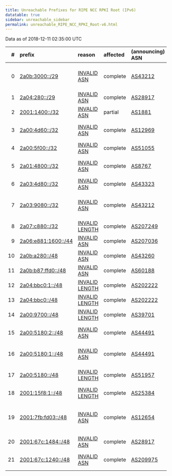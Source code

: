 ```yaml
---
title: Unreachable Prefixes for RIPE NCC RPKI Root (IPv6)
datatable: true
sidebar: unreachable_sidebar
permalink: unreachable_RIPE_NCC_RPKI_Root-v6.html
---
```


Data as of 2018-12-11 02:35:00 UTC


<div class="datatable-begin"></div>

|   # | prefix                                                           | reason                                                                                                      | affected   | (announcing) ASN                         | AS Name                                                                     |   unreachable /48s |
|----:|:-----------------------------------------------------------------|:------------------------------------------------------------------------------------------------------------|:-----------|:-----------------------------------------|:----------------------------------------------------------------------------|-------------------:|
|   0 | [2a0b:3000::/29](https://stat.ripe.net/2a0b:3000::/29)           | [INVALID ASN](https://rpki-validator.ripe.net/announcement-preview?asn=AS43212&prefix=2a0b:3000::/29)       | complete   | [AS43212](unreachable_AS43212-v6.html)   | PEJVAK-ERTEBATAT - Payamavaran Javan Company Ltd.                           |             524288 |
|   1 | [2a04:280::/29](https://stat.ripe.net/2a04:280::/29)             | [INVALID ASN](https://rpki-validator.ripe.net/announcement-preview?asn=AS28917&prefix=2a04:280::/29)        | complete   | [AS28917](unreachable_AS28917-v6.html)   | FIORD-AS - LLC "TRC FIORD"                                                  |             524288 |
|   2 | [2001:1400::/32](https://stat.ripe.net/2001:1400::/32)           | [INVALID ASN](https://rpki-validator.ripe.net/announcement-preview?asn=AS1881&prefix=2001:1400::/32)        | partial    | [AS1881](unreachable_AS1881-v6.html)     | FMV                                                                         |              65536 |
|   3 | [2a00:4d60::/32](https://stat.ripe.net/2a00:4d60::/32)           | [INVALID ASN](https://rpki-validator.ripe.net/announcement-preview?asn=AS12969&prefix=2a00:4d60::/32)       | complete   | [AS12969](unreachable_AS12969-v6.html)   | VODAFONE ICELAND - Fjarskipti ehf                                           |              65536 |
|   4 | [2a00:5f00::/32](https://stat.ripe.net/2a00:5f00::/32)           | [INVALID ASN](https://rpki-validator.ripe.net/announcement-preview?asn=AS51055&prefix=2a00:5f00::/32)       | complete   | [AS51055](unreachable_AS51055-v6.html)   | BRIDGEP-AS - Bridge Fibre Limited                                           |              65536 |
|   5 | [2a01:4800::/32](https://stat.ripe.net/2a01:4800::/32)           | [INVALID ASN](https://rpki-validator.ripe.net/announcement-preview?asn=AS8767&prefix=2a01:4800::/32)        | complete   | [AS8767](unreachable_AS8767-v6.html)     | MNET-AS - M-net Telekommunikations GmbH                                     |              65536 |
|   6 | [2a03:4d80::/32](https://stat.ripe.net/2a03:4d80::/32)           | [INVALID ASN](https://rpki-validator.ripe.net/announcement-preview?asn=AS43323&prefix=2a03:4d80::/32)       | complete   | [AS43323](unreachable_AS43323-v6.html)   | VISION247 - Vision247 Ltd                                                   |              65536 |
|   7 | [2a03:9080::/32](https://stat.ripe.net/2a03:9080::/32)           | [INVALID ASN](https://rpki-validator.ripe.net/announcement-preview?asn=AS43212&prefix=2a03:9080::/32)       | complete   | [AS43212](unreachable_AS43212-v6.html)   | PEJVAK-ERTEBATAT - Payamavaran Javan Company Ltd.                           |              65536 |
|   8 | [2a07:c880::/32](https://stat.ripe.net/2a07:c880::/32)           | [INVALID LENGTH](https://rpki-validator.ripe.net/announcement-preview?asn=AS207249&prefix=2a07:c880::/32)   | complete   | [AS207249](unreachable_AS207249-v6.html) | ICS - Intercard Services PLC                                                |              65536 |
|   9 | [2a06:e881:1600::/44](https://stat.ripe.net/2a06:e881:1600::/44) | [INVALID ASN](https://rpki-validator.ripe.net/announcement-preview?asn=AS207036&prefix=2a06:e881:1600::/44) | complete   | [AS207036](unreachable_AS207036-v6.html) | ARIELANTIGUA - Ariel Antigua                                                |                 16 |
|  10 | [2a0b:a280::/48](https://stat.ripe.net/2a0b:a280::/48)           | [INVALID ASN](https://rpki-validator.ripe.net/announcement-preview?asn=AS43260&prefix=2a0b:a280::/48)       | complete   | [AS43260](unreachable_AS43260-v6.html)   | AS43260 - DGN TEKNOLOJI A.S.                                                |                  1 |
|  11 | [2a0b:b87:ffd0::/48](https://stat.ripe.net/2a0b:b87:ffd0::/48)   | [INVALID ASN](https://rpki-validator.ripe.net/announcement-preview?asn=AS60188&prefix=2a0b:b87:ffd0::/48)   | complete   | [AS60188](unreachable_AS60188-v6.html)   | HOSTKER-LLC - Hostker LLC                                                   |                  1 |
|  12 | [2a04:bbc0:1::/48](https://stat.ripe.net/2a04:bbc0:1::/48)       | [INVALID LENGTH](https://rpki-validator.ripe.net/announcement-preview?asn=AS202222&prefix=2a04:bbc0:1::/48) | complete   | [AS202222](unreachable_AS202222-v6.html) | BOOSTY - Boosty Limited                                                     |                  1 |
|  13 | [2a04:bbc0::/48](https://stat.ripe.net/2a04:bbc0::/48)           | [INVALID LENGTH](https://rpki-validator.ripe.net/announcement-preview?asn=AS202222&prefix=2a04:bbc0::/48)   | complete   | [AS202222](unreachable_AS202222-v6.html) | BOOSTY - Boosty Limited                                                     |                  1 |
|  14 | [2a00:9700::/48](https://stat.ripe.net/2a00:9700::/48)           | [INVALID LENGTH](https://rpki-validator.ripe.net/announcement-preview?asn=AS39701&prefix=2a00:9700::/48)    | complete   | [AS39701](unreachable_AS39701-v6.html)   | SKYLINE-AS - SkyLine Ltd                                                    |                  1 |
|  15 | [2a00:5180:2::/48](https://stat.ripe.net/2a00:5180:2::/48)       | [INVALID ASN](https://rpki-validator.ripe.net/announcement-preview?asn=AS44491&prefix=2a00:5180:2::/48)     | complete   | [AS44491](unreachable_AS44491-v6.html)   | AQUAFON-AS - ZAO "Aquafon-GSM"                                              |                  1 |
|  16 | [2a00:5180:1::/48](https://stat.ripe.net/2a00:5180:1::/48)       | [INVALID ASN](https://rpki-validator.ripe.net/announcement-preview?asn=AS44491&prefix=2a00:5180:1::/48)     | complete   | [AS44491](unreachable_AS44491-v6.html)   | AQUAFON-AS - ZAO "Aquafon-GSM"                                              |                  1 |
|  17 | [2a00:5180::/48](https://stat.ripe.net/2a00:5180::/48)           | [INVALID LENGTH](https://rpki-validator.ripe.net/announcement-preview?asn=AS51957&prefix=2a00:5180::/48)    | complete   | [AS51957](unreachable_AS51957-v6.html)   | AQUAFON-AS - ZAO "Aquafon-GSM"                                              |                  1 |
|  18 | [2001:15f8:1::/48](https://stat.ripe.net/2001:15f8:1::/48)       | [INVALID LENGTH](https://rpki-validator.ripe.net/announcement-preview?asn=AS25384&prefix=2001:15f8:1::/48)  | complete   | [AS25384](unreachable_AS25384-v6.html)   | DMDATA-AS - IBM Denmark ApS                                                 |                  1 |
|  19 | [2001:7fb:fd03::/48](https://stat.ripe.net/2001:7fb:fd03::/48)   | [INVALID ASN](https://rpki-validator.ripe.net/announcement-preview?asn=AS12654&prefix=2001:7fb:fd03::/48)   | complete   | [AS12654](unreachable_AS12654-v6.html)   | RIPE-NCC-RIS-AS - Reseaux IP Europeens Network Coordination Centre RIPE NCC |                  1 |
|  20 | [2001:67c:1484::/48](https://stat.ripe.net/2001:67c:1484::/48)   | [INVALID ASN](https://rpki-validator.ripe.net/announcement-preview?asn=AS28917&prefix=2001:67c:1484::/48)   | complete   | [AS28917](unreachable_AS28917-v6.html)   | FIORD-AS - LLC "TRC FIORD"                                                  |                  1 |
|  21 | [2001:67c:1240::/48](https://stat.ripe.net/2001:67c:1240::/48)   | [INVALID ASN](https://rpki-validator.ripe.net/announcement-preview?asn=AS209975&prefix=2001:67c:1240::/48)  | complete   | [AS209975](unreachable_AS209975-v6.html) | INCA-AS - Edward Campbell trading as INCA                                   |                  1 |

<div class="datatable-end"></div>